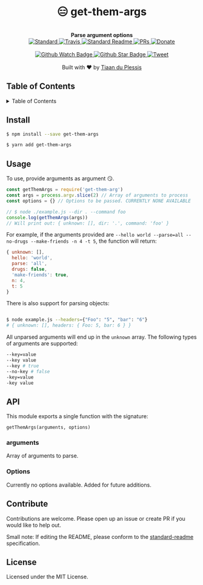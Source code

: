 <div align="center">
  <h1 align="center">😑 get-them-args</h1>
  <br>
  <strong>Parse argument options</strong>
  <br>
  <div align="center">
    <a href="https://github.com/feross/standard">
      <img src="https://img.shields.io/badge/code%20style-standard-brightgreen.svg?style=flat-square" alt="Standard" />
    </a>
    <a href="https://travis-ci.org/tiaanduplessis/get-them-args">
      <img src="https://img.shields.io/travis/tiaanduplessis/get-them-args/master.svg?style=flat-square" alt="Travis" />
    </a>
    <a href="https://github.com/RichardLitt/standard-readme)">
      <img src="https://img.shields.io/badge/standard--readme-OK-green.svg?style=flat-square" alt="Standard Readme" />
    </a>
    <a href="http://makeapullrequest.com">
    <img src="https://img.shields.io/badge/PRs-welcome-brightgreen.svg?style=flat-square" alt="PRs" />
  </a>
  <a href="https://www.paypal.me/tiaanduplessis/1">
    <img src="https://img.shields.io/badge/$-support-green.svg?style=flat-square" alt="Donate" />
  </a>
  </div>
</div>
<br>
<div align="center">
  <a href="https://github.com/tiaanduplessis/sep-prop/watchers">
    <img src="https://img.shields.io/github/watchers/tiaanduplessis/sep-prop.svg?style=social" alt="Github Watch Badge" />
  </a>
  <a href="https://github.com/tiaanduplessis/sep-prop/stargazers">
    <img src="https://img.shields.io/github/stars/tiaanduplessis/sep-prop.svg?style=social" alt="Github Star Badge" />
  </a>
  <a href="https://twitter.com/intent/tweet?text=Check%20out%20sep-prop!%20https://github.com/tiaanduplessis/sep-prop%20%F0%9F%91%8D">
    <img src="https://img.shields.io/twitter/url/https/github.com/tiaanduplessis/sep-prop.svg?style=social" alt="Tweet" />
  </a>
</div>
<br>
<div align="center">
  Built with ❤︎ by <a href="http://tiaanduplessis.co.za">Tiaan du Plessis</a>
</div>

<h2>Table of Contents</h2>
<details>
  <summary>Table of Contents</summary>
  <li><a href="#install">Install</a></li>
  <li><a href="#usage">Usage</a></li>
  <li><a href="#api">API</a></li>
  <li><a href="#contribute">Contribute</a></li>
  <li><a href="#license">License</a></li>
</details>

## Install

```sh
$ npm install --save get-them-args
```

```sh
$ yarn add get-them-args
```

## Usage
To use, provide arguments as argument :smirk:.

```js
const getThemArgs = require('get-them-arg')
const args = process.argv.slice(2) // Array of arguments to process
const options = {} // Options to be passed. CURRENTLY NONE AVAILABLE

// $ node ./example.js --dir . --command foo
console.log(getThemArgs(args))
// Will print out: { unknown: [], dir: '.', command: 'foo' }
```

For example, if the arguments provided are `--hello world --parse=all --no-drugs --make-friends -n 4 -t 5`, the function will return:

```js
{ unknown: [],
  hello: 'world',
  parse: 'all',
  drugs: false,
  'make-friends': true,
  n: 4,
  t: 5
}

```

There is also support for parsing objects:

```sh

$ node example.js --headers={"Foo": "5", "bar": "6"}
# { unknown: [], headers: { Foo: 5, bar: 6 } }

```

All unparsed arguments will end up in the `unknown` array. The following types of arguments are supported:

```sh
--key=value
--key value
--key # true
--no-key # false
-key=value
-key value
```

## API

This module exports a single function with the signature:

```
getThemArgs(arguments, options)
```

### arguments

Array of arguments to parse.

### Options

Currently no options available. Added for future additions.

## Contribute

Contributions are welcome. Please open up an issue or create PR if you would like to help out.

Small note: If editing the README, please conform to the [standard-readme](https://github.com/RichardLitt/standard-readme) specification.

## License

Licensed under the MIT License.
